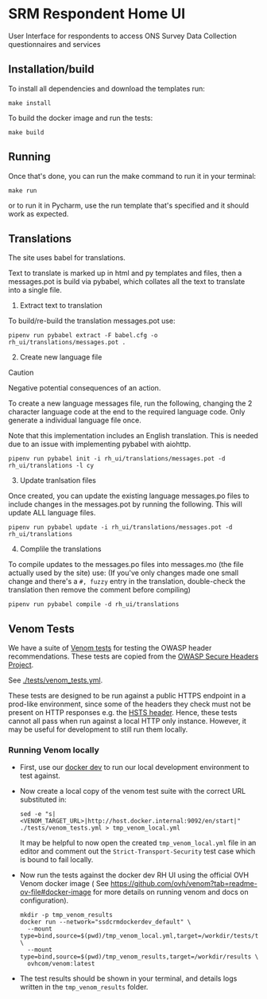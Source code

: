 # SRM Respondent Home UI

User Interface for respondents to access ONS Survey Data Collection questionnaires and services

## Installation/build

To install all dependencies and download the templates run:

```shell
make install
```

To build the docker image and run the tests:

```shell
make build
```

## Running

Once that's done, you can run the make command to run it in your terminal:

```shell
make run
```

or to run it in Pycharm, use the run template that's specified and it should work as expected.

## Translations

The site uses babel for translations.

Text to translate is marked up in html and py templates and files, then a messages.pot is build via pybabel, which
collates all the text to translate into a single file.

1. Extract text to translation

To build/re-build the translation messages.pot use:

```
pipenv run pybabel extract -F babel.cfg -o rh_ui/translations/messages.pot .
```

2. Create new language file
> [!CAUTION]
> Negative potential consequences of an action.

To create a new language messages file, run the following, changing the 2 character language code at the end to the
required language code. Only generate a individual language file once.

Note that this implementation includes an English translation. This is needed due to an issue with implementing pybabel
with aiohttp.

```
pipenv run pybabel init -i rh_ui/translations/messages.pot -d rh_ui/translations -l cy
```

3. Update tranlsation files

Once created, you can update the existing language messages.po files to include changes in the messages.pot by running
the following. This will update ALL language files.

```
pipenv run pybabel update -i rh_ui/translations/messages.pot -d rh_ui/translations
```

4. Complile the translations

To compile updates to the messages.po files into messages.mo (the file actually used by the site) use:
(If you've only changes made one small change and there's a `#, fuzzy` entry in the translation, 
double-check the translation then remove the comment before compiling)
```
pipenv run pybabel compile -d rh_ui/translations
```
## Venom Tests

We have a suite of [Venom tests](https://github.com/ovh/venom) for testing the OWASP header recommendations. These tests
are copied from the [OWASP Secure Headers Project](https://github.com/oshp/oshp-validator).

See [./tests/venom_tests.yml](./tests/venom_tests.yml).

These tests are designed to be run against a public HTTPS endpoint in a prod-like environment, since some of the headers
they check must not be present on HTTP responses e.g.
the [HSTS header](https://www.rfc-editor.org/rfc/rfc6797#section-6.1). Hence, these tests cannot all pass when run
against a local HTTP only instance. However, it may be useful for development to still run them locally.

### Running Venom locally

* First, use our [docker dev](https://github.com/ONSdigital/ssdc-rm-docker-dev) to run our local development
  environment to test against.

* Now create a local copy of the venom test suite with the correct URL substituted in:

  ```shell
  sed -e "s|<VENOM_TARGET_URL>|http://host.docker.internal:9092/en/start|" ./tests/venom_tests.yml > tmp_venom_local.yml
  ```

  It may be helpful to now open the created `tmp_venom_local.yml` file in an editor and comment out the
  `Strict-Transport-Security` test case which is bound to fail locally.

* Now run the tests against the docker dev RH UI using the official OVH Venom docker image (
  See https://github.com/ovh/venom?tab=readme-ov-file#docker-image for more details on running venom and docs on
  configuration).

  ```shell
  mkdir -p tmp_venom_results
  docker run --network="ssdcrmdockerdev_default" \
    --mount type=bind,source=$(pwd)/tmp_venom_local.yml,target=/workdir/tests/tests.yml \
    --mount type=bind,source=$(pwd)/tmp_venom_results,target=/workdir/results \
    ovhcom/venom:latest 
  ```

* The test results should be shown in your terminal, and details logs written in the `tmp_venom_results` folder.
